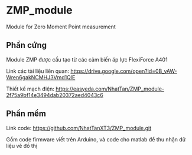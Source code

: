 # ZMP_module
Module for Zero Moment Point measurement 

## Phần cứng
Module ZMP được cấu tạo từ các cảm biến áp lực FlexiForce A401

Link các tài liệu liên quan: https://drive.google.com/open?id=0B_vAW-Wren6gakNCMHJ3Vmd1QlE 

Thiết kế mạch điện: https://easyeda.com/NhatTan/ZMP_module-2f75a9bf14e3494dab20372aed4043c6

## Phần mềm
Link code: https://github.com/NhatTanXT3/ZMP_module.git

Gồm code firmware viết trên Arduino, và code cho matlab để thu nhận dữ liệu vẽ đồ thị
